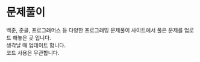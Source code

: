 # 문제풀이
백준, 준골, 프로그래머스 등 다양한 프로그래밍 문제풀이 사이트에서 풀은 문제를 업로드 해놓은 곳 입니다. </br>
생각날 때 업데이트 합니다. </br>
코드 사용은 무관합니다.
